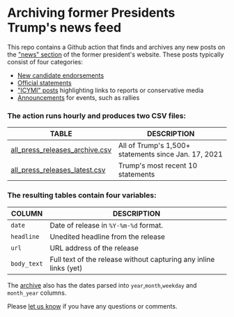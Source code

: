 # Archiving former Presidents Trump's news feed

This repo contains a Github action that finds and archives any new posts on the ["news" section](https://www.donaldjtrump.com/news) of the former president's website. These posts typically consist of four categories: 

- [New candidate endorsements](https://www.donaldjtrump.com/news/news-6hxhjdufq21851)
- [Official statements](https://www.donaldjtrump.com/news/news-mvrzrvg5d61849) 
- ["ICYMI" posts](https://www.donaldjtrump.com/news/news-gzvsvbqznh1868) highlighting links to reports or conservative media
- [Announcements](https://www.donaldjtrump.com/news/news-k9mq7bc4pw1869) for events, such as rallies


### The action runs hourly and produces two CSV files: 

| TABLE   |      DESCRIPTION  |    
|----------|-------------|
| [all_press_releases_archive.csv](https://github.com/gridviz/trump-releases/blob/main/data/processed/all_press_releases_archive.csv) |  All of Trump's 1,500+ statements since Jan. 17, 2021 |
[all_press_releases_latest.csv](https://github.com/gridviz/trump-releases/blob/main/data/processed/all_press_releases_latest.csv) |  Trump's most recent 10 statements|


### The resulting tables contain four variables: 

| COLUMN   |      DESCRIPTION      |
|----------|-------------|
| `date` |  Date of release in `%Y-%m-%d` format. 
| `headline` |  Unedited headline from the release|
| `url` |  URL address of the release|
| `body_text` | Full text of the release without capturing any inline links (yet)|

The [archive](https://github.com/gridviz/trump-releases/blob/main/data/processed/all_press_releases_archive.csv) also has the dates parsed into `year`,`month`,`weekday` and `month_year` columns.

Please [let us know](mailto:mstiles@grid.news) if you have any questions or comments. 
